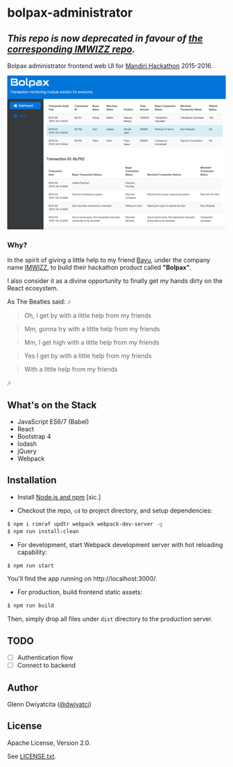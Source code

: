 # bolpax-administrator

*This repo is now deprecated in favour of [the corresponding IMWIZZ repo](https://github.com/imwizz/bolpax-dashboard).*
---

Bolpax administrator frontend web UI for 
[Mandiri Hackathon](http://mandirihackathon.id) 2015-2016.

![Bolpax Administrator](screenshots/transactions-dashboard.png)

### Why?
In the spirit of giving a little help to my friend 
[Bayu](https://github.com/bayuanggoro), under the company name 
[IMWIZZ](http://imwizz.co.id), to build their hackathon product called **"Bolpax"**.

I also consider it as a divine opportunity to finally get my hands dirty on the 
React ecosystem.

As The Beatles said:
:notes:
> Oh, I get by with a little help from my friends

> Mm, gonna try with a little help from my friends

> Mm, I get high with a little help from my friends

> Yes I get by with a little help from my friends

> With a little help from my friends

:notes:

## What's on the Stack
* JavaScript ES6/7 (Babel)
* React
* Bootstrap 4
* lodash
* jQuery
* Webpack

## Installation

* Install [Node.js and npm](https://nodejs.org) [sic.]

* Checkout the repo, `cd` to project directory, and setup dependencies:
```bash
$ npm i rimraf updtr webpack webpack-dev-server -g
$ npm run install:clean
```

* For development, start Webpack development server with hot reloading capability:
```bash
$ npm run start
```
You'll find the app running on http://localhost:3000/.

* For production, build frontend static assets:
```bash
$ npm run build
```
Then, simply drop all files under `dist` directory to the production server.

## TODO
- [ ] Authentication flow
- [ ] Connect to backend

## Author
Glenn Dwiyatcita ([@dwiyatci](http://tiny.cc/dwiyatci))

## License
Apache License, Version 2.0.

See [LICENSE.txt](LICENSE.txt). 

